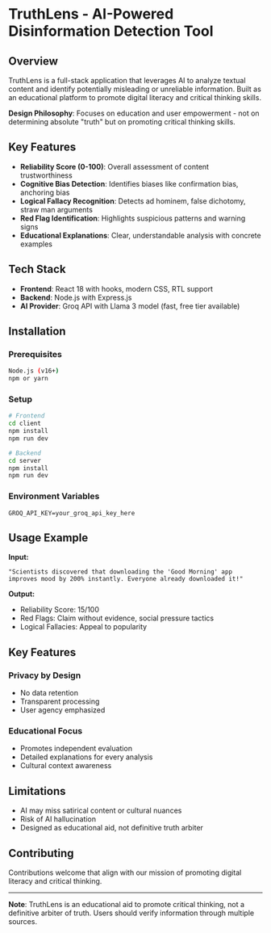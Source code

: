 # TruthLens - AI-Powered Disinformation Detection Tool

## Overview

TruthLens is a full-stack application that leverages AI to analyze textual content and identify potentially misleading or unreliable information. Built as an educational platform to promote digital literacy and critical thinking skills.

**Design Philosophy**: Focuses on education and user empowerment - not on determining absolute "truth" but on promoting critical thinking skills.

## Key Features

- **Reliability Score (0-100)**: Overall assessment of content trustworthiness
- **Cognitive Bias Detection**: Identifies biases like confirmation bias, anchoring bias
- **Logical Fallacy Recognition**: Detects ad hominem, false dichotomy, straw man arguments
- **Red Flag Identification**: Highlights suspicious patterns and warning signs
- **Educational Explanations**: Clear, understandable analysis with concrete examples

## Tech Stack

- **Frontend**: React 18 with hooks, modern CSS, RTL support
- **Backend**: Node.js with Express.js
- **AI Provider**: Groq API with Llama 3 model (fast, free tier available)

## Installation

### Prerequisites
```bash
Node.js (v16+)
npm or yarn
```

### Setup
```bash
# Frontend
cd client
npm install
npm run dev

# Backend
cd server
npm install
npm run dev
```

### Environment Variables
```
GROQ_API_KEY=your_groq_api_key_here
```

## Usage Example

**Input:**
```
"Scientists discovered that downloading the 'Good Morning' app improves mood by 200% instantly. Everyone already downloaded it!"
```

**Output:**
- Reliability Score: 15/100
- Red Flags: Claim without evidence, social pressure tactics
- Logical Fallacies: Appeal to popularity

## Key Features

### Privacy by Design
- No data retention
- Transparent processing
- User agency emphasized

### Educational Focus
- Promotes independent evaluation
- Detailed explanations for every analysis
- Cultural context awareness

## Limitations

- AI may miss satirical content or cultural nuances
- Risk of AI hallucination
- Designed as educational aid, not definitive truth arbiter

## Contributing

Contributions welcome that align with our mission of promoting digital literacy and critical thinking.

---

**Note**: TruthLens is an educational aid to promote critical thinking, not a definitive arbiter of truth. Users should verify information through multiple sources.
